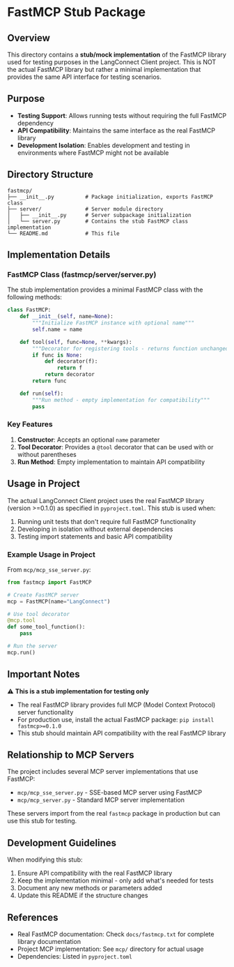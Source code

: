 # FastMCP Stub Package

## Overview

This directory contains a **stub/mock implementation** of the FastMCP library used for testing purposes in the LangConnect Client project. This is NOT the actual FastMCP library but rather a minimal implementation that provides the same API interface for testing scenarios.

## Purpose

- **Testing Support**: Allows running tests without requiring the full FastMCP dependency
- **API Compatibility**: Maintains the same interface as the real FastMCP library
- **Development Isolation**: Enables development and testing in environments where FastMCP might not be available

## Directory Structure

```
fastmcp/
├── __init__.py          # Package initialization, exports FastMCP class
├── server/              # Server module directory
│   ├── __init__.py      # Server subpackage initialization
│   └── server.py        # Contains the stub FastMCP class implementation
└── README.md            # This file
```

## Implementation Details

### FastMCP Class (fastmcp/server/server.py)

The stub implementation provides a minimal FastMCP class with the following methods:

```python
class FastMCP:
    def __init__(self, name=None):
        """Initialize FastMCP instance with optional name"""
        self.name = name

    def tool(self, func=None, **kwargs):
        """Decorator for registering tools - returns function unchanged"""
        if func is None:
            def decorator(f):
                return f
            return decorator
        return func

    def run(self):
        """Run method - empty implementation for compatibility"""
        pass
```

### Key Features

1. **Constructor**: Accepts an optional `name` parameter
2. **Tool Decorator**: Provides a `@tool` decorator that can be used with or without parentheses
3. **Run Method**: Empty implementation to maintain API compatibility

## Usage in Project

The actual LangConnect Client project uses the real FastMCP library (version >=0.1.0) as specified in `pyproject.toml`. This stub is used when:

1. Running unit tests that don't require full FastMCP functionality
2. Developing in isolation without external dependencies
3. Testing import statements and basic API compatibility

### Example Usage in Project

From `mcp/mcp_sse_server.py`:
```python
from fastmcp import FastMCP

# Create FastMCP server
mcp = FastMCP(name="LangConnect")

# Use tool decorator
@mcp.tool
def some_tool_function():
    pass

# Run the server
mcp.run()
```

## Important Notes

⚠️ **This is a stub implementation for testing only**
- The real FastMCP library provides full MCP (Model Context Protocol) server functionality
- For production use, install the actual FastMCP package: `pip install fastmcp>=0.1.0`
- This stub should maintain API compatibility with the real FastMCP library

## Relationship to MCP Servers

The project includes several MCP server implementations that use FastMCP:
- `mcp/mcp_sse_server.py` - SSE-based MCP server using FastMCP
- `mcp/mcp_server.py` - Standard MCP server implementation

These servers import from the real `fastmcp` package in production but can use this stub for testing.

## Development Guidelines

When modifying this stub:
1. Ensure API compatibility with the real FastMCP library
2. Keep the implementation minimal - only add what's needed for tests
3. Document any new methods or parameters added
4. Update this README if the structure changes

## References

- Real FastMCP documentation: Check `docs/fastmcp.txt` for complete library documentation
- Project MCP implementation: See `mcp/` directory for actual usage
- Dependencies: Listed in `pyproject.toml`